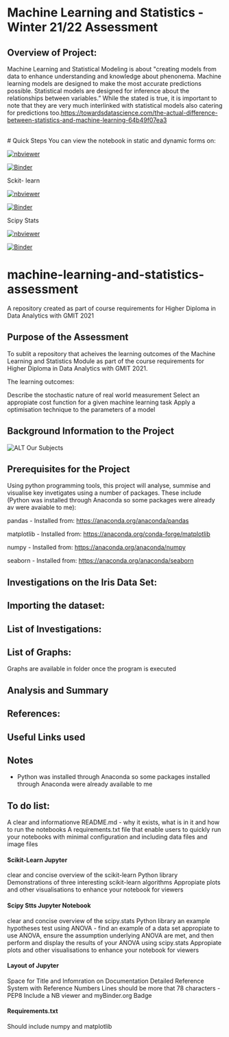 # Machine Learning and Statistics - Winter 21/22 Assessment

## Overview of Project: 
Machine Learning and Statistical Modeling is about "creating models from data to enhance understanding and knowledge about phenonema. Machine learning models are designed to make the most accurate predictions possible. Statistical models are designed for inference about the relationships between variables.” While the stated is true, it is important to note that they are very much interlinked with statistical models also catering for predictions too.https://towardsdatascience.com/the-actual-difference-between-statistics-and-machine-learning-64b49f07ea3


<br>
# Quick Steps
You can view the notebook in static and dynamic forms on: 

[![nbviewer](https://raw.githubusercontent.com/jupyter/design/master/logos/Badges/nbviewer_badge.svg)](https://nbviewer.org/github/martinaobrien/machine-learning-and-statistics-assessment/tree/main/)

[![Binder](https://mybinder.org/badge_logo.svg)](https://mybinder.org/v2/gh/martinaobrien/machine-learning-and-statistics-assessment/HEAD)


Sckit- learn

[![nbviewer](https://raw.githubusercontent.com/jupyter/design/master/logos/Badges/nbviewer_badge.svg)](
https://nbviewer.org/github/martinaobrien/machine-learning-and-statistics-assessment/blob/main/Scikit-Learn-Jupyter-Notebook.ipynb)

[![Binder](https://mybinder.org/badge_logo.svg)](https://mybinder.org/v2/gh/martinaobrien/machine-learning-and-statistics-assessment/blob/main/Scikit-Learn-Jupyter-Notebook.ipynb/HEAD?labpath=Scikit-Learn-Jupyter-Notebook.ipynb)

Scipy Stats

[![nbviewer](https://raw.githubusercontent.com/jupyter/design/master/logos/Badges/nbviewer_badge.svg)](https://nbviewer.org/github/martinaobrien/machine-learning-and-statistics-assessment/blob/main/Scipy-Stats-Jupyter-Notebook.ipynb)

[![Binder](https://mybinder.org/badge_logo.svg)](https://mybinder.org/v2/gh/martinaobrien/machine-learning-and-statistics-assessment/HEAD?labpath=Scipy-Stats-Jupyter-Notebook.ipynb)

# machine-learning-and-statistics-assessment
A repository created as part of course requirements for Higher Diploma in Data Analytics with GMIT 2021

## Purpose of the Assessment
To sublit a repository that acheives the learning outcomes of the Machine Learning and Statistics Module as part of the course requirements for Higher Diploma in Data Analytics with GMIT 2021. 

The learning outcomes:

Describe the stochastic nature of real world measurement
Select an appropiate cost function for a given machine learning task
Apply a optimisation technique to the parameters of a model

## Background Information to the Project

 
 ![ALT Our Subjects](https://payatu.com/wp-content/uploads/2018/04/Selection_004.png)

## Prerequisites for the Project

Using python programming tools, this project will analyse, summise and visualise key invetigates using a number of packages. These include (Python was installed through Anaconda so some packages were already av were avaiable to me): 
  
  pandas - Installed from: https://anaconda.org/anaconda/pandas
  
  matplotlib - Installed from: https://anaconda.org/conda-forge/matplotlib
  
  numpy - Installed from: https://anaconda.org/anaconda/numpy
  
  seaborn - Installed from: https://anaconda.org/anaconda/seaborn

  
## Investigations on the Iris Data Set:

## Importing the dataset: 

## List of Investigations: 

## List of Graphs:

Graphs are available in folder once the program is executed

## Analysis and Summary 

## References: 

## Useful Links used

## Notes
* Python was installed through Anaconda so some packages installed through Anaconda were already available to me

## To do list: 
A clear and informationve README.md - why it exists, what is in it and how to run the notebooks
A requirements.txt file that enable users to quickly run your notebooks with minimal configuration and including data files and image files

#### Scikit-Learn Jupyter
clear and concise overview of the scikit-learn Python library
Demonstrations of three interesting scikit-learn algorithms
Appropiate plots and other visualisations to enhance your notebook for viewers

#### Scipy Stts Jupyter Notebook
clear and concise overview of the scipy.stats Python library
an example hypotheses test using ANOVA - find an example of a data set appropiate to use ANOVA, ensure the assumption underlying ANOVA are met, and then perform and display the results of your ANOVA using scipy.stats
Appropiate plots and other visualisations to enhance your notebook for viewers

#### Layout of Jupyter

Space for Title and Infomration on Documentation
Detailed Reference System with Reference Numbers
Lines should be more that 78 characters - PEP8
Include a NB viewer and myBinder.org Badge

#### Requirements.txt
Should include numpy and matplotlib